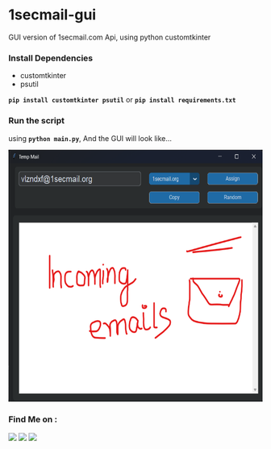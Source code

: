 # 1secmail-gui
GUI version of 1secmail.com Api, using python customtkinter


### Install Dependencies
- customtkinter
- psutil

**`pip install customtkinter psutil`** or **`pip install requirements.txt`**

### Run the script
using **`python main.py`**, And the GUI will look like...

<img src="https://github.com/adhiraj-ranjan/1secmail-gui/blob/main/screenshot.png" alt="gui screenshot of the script" height=500 width=800>

### Find Me on :
<p align="left">
  <a href="https://github.com/adhiraj-ranjan" target="_blank"><img src="https://img.shields.io/badge/Github-adhiraj--ranjan-green?style=for-the-badge&logo=github"></a>
  <a href="https://www.instagram.com/adhirajranjan_" target="_blank"><img src="https://img.shields.io/badge/IG-adhiraj_ranjan-pink?style=for-the-badge&logo=instagram"></a>
  <a href="https://t.me/adhirajranjan" target="_blank"><img src="https://img.shields.io/badge/TELEGRAM-ADHIRAJ%20RANJAN-blue?style=for-the-badge&logo=telegram"></a>
  
</p>
